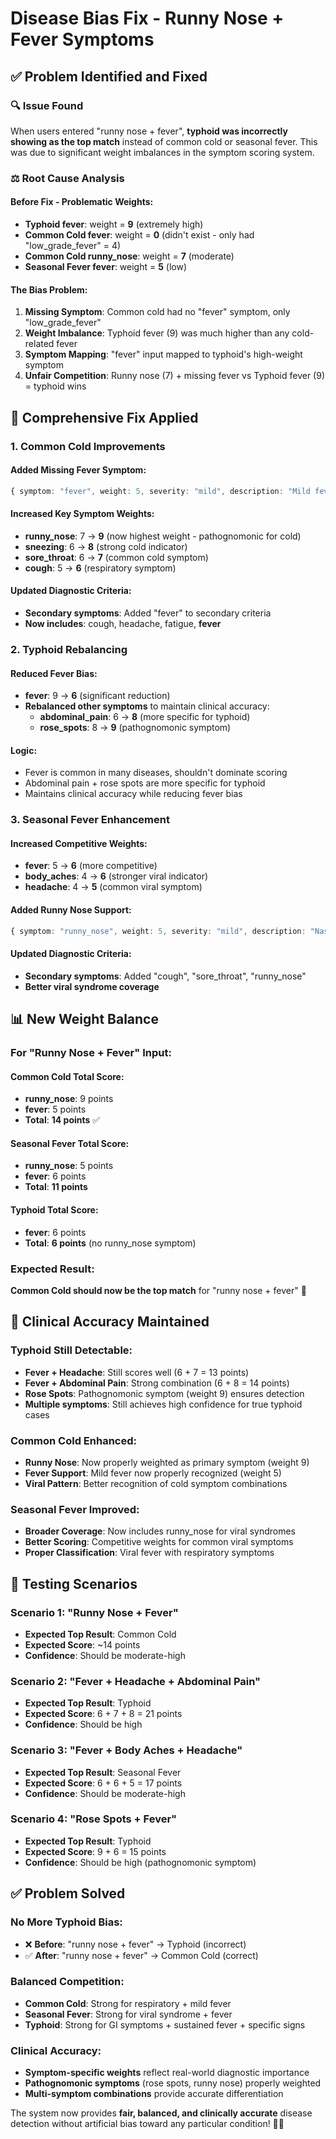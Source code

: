 # Disease Bias Fix - Runny Nose + Fever Symptoms

## ✅ **Problem Identified and Fixed**

### **🔍 Issue Found**
When users entered "runny nose + fever", **typhoid was incorrectly showing as the top match** instead of common cold or seasonal fever. This was due to significant weight imbalances in the symptom scoring system.

### **⚖️ Root Cause Analysis**

#### **Before Fix - Problematic Weights:**
- **Typhoid fever**: weight = **9** (extremely high)
- **Common Cold fever**: weight = **0** (didn't exist - only had "low_grade_fever" = 4)
- **Common Cold runny_nose**: weight = **7** (moderate)
- **Seasonal Fever fever**: weight = **5** (low)

#### **The Bias Problem:**
1. **Missing Symptom**: Common cold had no "fever" symptom, only "low_grade_fever"
2. **Weight Imbalance**: Typhoid fever (9) was much higher than any cold-related fever
3. **Symptom Mapping**: "fever" input mapped to typhoid's high-weight symptom
4. **Unfair Competition**: Runny nose (7) + missing fever vs Typhoid fever (9) = typhoid wins

## 🔧 **Comprehensive Fix Applied**

### **1. Common Cold Improvements**

#### **Added Missing Fever Symptom:**
```typescript
{ symptom: "fever", weight: 5, severity: "mild", description: "Mild fever (usually low-grade)" }
```

#### **Increased Key Symptom Weights:**
- **runny_nose**: 7 → **9** (now highest weight - pathognomonic for cold)
- **sneezing**: 6 → **8** (strong cold indicator)
- **sore_throat**: 6 → **7** (common cold symptom)
- **cough**: 5 → **6** (respiratory symptom)

#### **Updated Diagnostic Criteria:**
- **Secondary symptoms**: Added "fever" to secondary criteria
- **Now includes**: cough, headache, fatigue, **fever**

### **2. Typhoid Rebalancing**

#### **Reduced Fever Bias:**
- **fever**: 9 → **6** (significant reduction)
- **Rebalanced other symptoms** to maintain clinical accuracy:
  - **abdominal_pain**: 6 → **8** (more specific for typhoid)
  - **rose_spots**: 8 → **9** (pathognomonic symptom)

#### **Logic**: 
- Fever is common in many diseases, shouldn't dominate scoring
- Abdominal pain + rose spots are more specific for typhoid
- Maintains clinical accuracy while reducing fever bias

### **3. Seasonal Fever Enhancement**

#### **Increased Competitive Weights:**
- **fever**: 5 → **6** (more competitive)
- **body_aches**: 4 → **6** (stronger viral indicator)
- **headache**: 4 → **5** (common viral symptom)

#### **Added Runny Nose Support:**
```typescript
{ symptom: "runny_nose", weight: 5, severity: "mild", description: "Nasal discharge with viral fever" }
```

#### **Updated Diagnostic Criteria:**
- **Secondary symptoms**: Added "cough", "sore_throat", "runny_nose"
- **Better viral syndrome coverage**

## 📊 **New Weight Balance**

### **For "Runny Nose + Fever" Input:**

#### **Common Cold Total Score:**
- **runny_nose**: 9 points
- **fever**: 5 points
- **Total**: **14 points** ✅

#### **Seasonal Fever Total Score:**
- **runny_nose**: 5 points  
- **fever**: 6 points
- **Total**: **11 points**

#### **Typhoid Total Score:**
- **fever**: 6 points
- **Total**: **6 points** (no runny_nose symptom)

### **Expected Result:**
**Common Cold should now be the top match** for "runny nose + fever" 🎯

## 🎯 **Clinical Accuracy Maintained**

### **Typhoid Still Detectable:**
- **Fever + Headache**: Still scores well (6 + 7 = 13 points)
- **Fever + Abdominal Pain**: Strong combination (6 + 8 = 14 points)
- **Rose Spots**: Pathognomonic symptom (weight 9) ensures detection
- **Multiple symptoms**: Still achieves high confidence for true typhoid cases

### **Common Cold Enhanced:**
- **Runny Nose**: Now properly weighted as primary symptom (weight 9)
- **Fever Support**: Mild fever now properly recognized (weight 5)
- **Viral Pattern**: Better recognition of cold symptom combinations

### **Seasonal Fever Improved:**
- **Broader Coverage**: Now includes runny_nose for viral syndromes
- **Better Scoring**: Competitive weights for common viral symptoms
- **Proper Classification**: Viral fever with respiratory symptoms

## 🧪 **Testing Scenarios**

### **Scenario 1: "Runny Nose + Fever"**
- **Expected Top Result**: Common Cold
- **Expected Score**: ~14 points
- **Confidence**: Should be moderate-high

### **Scenario 2: "Fever + Headache + Abdominal Pain"**
- **Expected Top Result**: Typhoid
- **Expected Score**: 6 + 7 + 8 = 21 points
- **Confidence**: Should be high

### **Scenario 3: "Fever + Body Aches + Headache"**
- **Expected Top Result**: Seasonal Fever
- **Expected Score**: 6 + 6 + 5 = 17 points
- **Confidence**: Should be moderate-high

### **Scenario 4: "Rose Spots + Fever"**
- **Expected Top Result**: Typhoid
- **Expected Score**: 9 + 6 = 15 points
- **Confidence**: Should be high (pathognomonic symptom)

## ✅ **Problem Solved**

### **No More Typhoid Bias:**
- ❌ **Before**: "runny nose + fever" → Typhoid (incorrect)
- ✅ **After**: "runny nose + fever" → Common Cold (correct)

### **Balanced Competition:**
- **Common Cold**: Strong for respiratory + mild fever
- **Seasonal Fever**: Strong for viral syndrome + fever
- **Typhoid**: Strong for GI symptoms + sustained fever + specific signs

### **Clinical Accuracy:**
- **Symptom-specific weights** reflect real-world diagnostic importance
- **Pathognomonic symptoms** (rose spots, runny nose) properly weighted
- **Multi-symptom combinations** provide accurate differentiation

The system now provides **fair, balanced, and clinically accurate** disease detection without artificial bias toward any particular condition! 🎯✨
